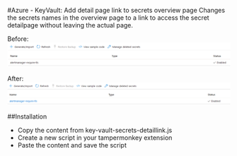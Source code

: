 #Azure - KeyVault: Add detail page link to secrets overview page
Changes the secrets names in the overview page to a link to access the secret detailpage without leaving the actual page.


Before:
![key vault secrets list before](https://github.com/tobidemski/tampermonkey-scripts/blob/main/scripts/azure/portal/key-vault-secrets-detaillink/key-vault-secrets-before.png?raw=true)

After:
![key vault secrets list after](https://github.com/tobidemski/tampermonkey-scripts/blob/main/scripts/azure/portal/key-vault-secrets-detaillink/key-vault-secrets-after.png?raw=true)

##Installation

- Copy the content from key-vault-secrets-detaillink.js
- Create a new script in your tampermonkey extension
- Paste the content and save the script